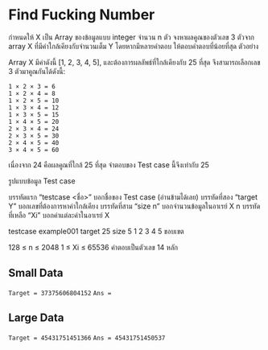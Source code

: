 # Find Fucking Number #

กำหนดให้ X เป็น Array ของข้อมูลแบบ integer จำนวน n ตัว จงหาผลคูณของตัวเลข 3 ตัวจาก array X ที่มีค่าใกล้เคียงกับจำนวนเต็ม Y โดยหากมีหลายคำตอบ ให้ตอบคำตอบที่น้อยที่สุด
ตัวอย่าง

Array X มีค่าดังนี้ [1, 2, 3, 4, 5], และต้องการผลลัพธ์ที่ใกล้เคียงกับ 25 ที่สุด
จึงสามารถเลือกเลข 3 ตัวมาคูณกันได้ดังนี้:
``` 
1 × 2 × 3 = 6
1 × 2 × 4 = 8
1 × 2 × 5 = 10
1 × 3 × 4 = 12
1 × 3 × 5 = 15
1 × 4 × 5 = 20
2 × 3 × 4 = 24
2 × 3 × 5 = 30
2 × 4 × 5 = 40
3 × 4 × 5 = 60
```
เนื่องจาก 24 คือผลคูณที่ใกล้ 25 ที่สุด จำตอบของ Test case นี้จึงเท่ากับ 25

รูปแบบข้อมูล Test case

บรรทัดแรก “testcase <ชื่อ>” บอกชื่อของ Test case (อ่านข้ามได้เลย)
บรรทัดที่สอง “target Y” บอกเลขที่ต้องการหาค่าใกล้เคียง
บรรทัดที่สาม “size n” บอกจำนวนข้อมูลในอาเรย์ X
n บรรทัดที่เหลือ “Xi” บอกค่าแต่ละค่าในอาเรย์ X

testcase example001
target 25
size 5
1
2
3
4
5
ขอบเขต

128 ≤ n ≤ 2048
1 ≤ Xi ≤ 65536
คำตอบเป็นตัวเลข 14 หลัก

## Small Data ##
` Target = 37375606804152 `
` Ans = `

## Large Data ##
` Target = 45431751451366 `
` Ans = 45431751450537 `

